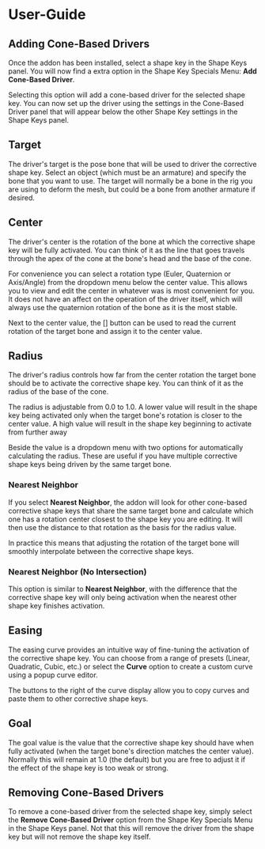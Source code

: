 # User-Guide

## Adding Cone-Based Drivers

Once the addon has been installed, select a shape key in the Shape Keys panel. You will now find a extra option in the
Shape Key Specials Menu: **Add Cone-Based Driver**.

Selecting this option will add a cone-based driver for the selected shape key. You can now set up the driver using the
settings in the Cone-Based Driver panel that will appear below the other Shape Key settings in the Shape Keys panel.

## Target

The driver's target is the pose bone that will be used to driver the corrective shape key.
Select an object (which must be an armature) and specify the bone that you want to use. The
target will normally be a bone in the rig you are using to deform the mesh, but could be a
bone from another armature if desired.

## Center

The driver's center is the rotation of the bone at which the corrective shape key will be
fully activated. You can think of it as the line that goes travels through the apex of the
cone at the bone's head and the base of the cone.

For convenience you can select a rotation type (Euler, Quaternion or Axis/Angle) from the
dropdown menu below the center value. This allows you to view and edit the center in whatever
was is most convenient for you. It does not have an affect on the operation of the driver itself,
which will always use the quaternion rotation of the bone as it is the most stable.

Next to the center value, the [] button can be used to read the current rotation of the target
bone and assign it to the center value.

## Radius

The driver's radius controls how far from the center rotation the target bone should be to
activate the corrective shape key. You can think of it as the radius of the base of the cone.

The radius is adjustable from 0.0 to 1.0. A lower value will result in the shape key being activated
only when the target bone's rotation is closer to the center value. A high value will result in
the shape key beginning to activate from further away

Beside the value is a dropdown menu with two options for automatically calculating the radius.
These are useful if you have multiple corrective shape keys being driven by the same target
bone.

### Nearest Neighbor

If you select **Nearest Neighbor**, the addon will look for other cone-based corrective shape keys
that share the same target bone and calculate which one has a rotation center closest to the
shape key you are editing. It will then use the distance to that rotation as the basis for the
radius value.

In practice this means that adjusting the rotation of the target bone will smoothly interpolate
between the corrective shape keys.

### Nearest Neighbor (No Intersection)

This option is similar to **Nearest Neighbor**, with the difference that the corrective shape
key will only being activation when the nearest other shape key finishes activation.

## Easing

The easing curve provides an intuitive way of fine-tuning the activation of the corrective shape
key. You can choose from a range of presets (Linear, Quadratic, Cubic, etc.) or select the **Curve**
option to create a custom curve using a popup curve editor.

The buttons to the right of the curve display allow you to copy curves and paste them to other
corrective shape keys. 

## Goal

The goal value is the value that the corrective shape key should have when fully activated (when the
target bone's direction matches the center value). Normally this will remain at 1.0 (the default) but
you are free to adjust it if the effect of the shape key is too weak or strong.

## Removing Cone-Based Drivers

To remove a cone-based driver from the selected shape key, simply select the **Remove Cone-Based Driver**
option from the Shape Key Specials Menu in the Shape Keys panel. Not that this will remove the driver
from the shape key but will not remove the shape key itself.
